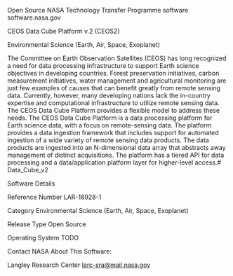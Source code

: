 Open Source NASA Technology Transfer Programme software 
software.nasa.gov

CEOS Data Cube Platform v.2 (CEOS2)

Environmental Science (Earth, Air, Space, Exoplanet)

The Committee on Earth Observation Satellites (CEOS) has long recognized a need for data processing infrastructure to support Earth science objectives in developing countries. Forest preservation initiatives, carbon measurement initiatives, water management and agricultural monitoring are just few examples of causes that can benefit greatly from remote sensing data. Currently, however, many developing nations lack the in-country expertise and computational infrastructure to utilize remote sensing data. The CEOS Data Cube Platform provides a flexible model to address these needs. The CEOS Data Cube Platform is a data processing platform for Earth science data, with a focus on remote-sensing data. The platform provides a data ingestion framework that includes support for automated ingestion of a wide variety of remote sensing data products. The data products are ingested into an N-dimensional data array that abstracts away management of distinct acquisitions. The platform has a tiered API for data processing and a data/application platform layer for higher-level access.# Data_Cube_v2

Software Details

Reference Number	LAR-18928-1

Category	Environmental Science (Earth, Air, Space, Exoplanet)

Release Type	Open Source

Operating System  TODO

Contact NASA About This Software:  

Langley Research Center
larc-sra@mail.nasa.gov


